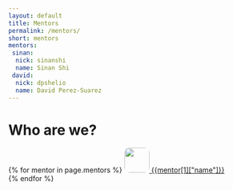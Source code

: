 ```yaml
---
layout: default
title: Mentors
permalink: /mentors/
short: mentors
mentors:
 sinan:
  nick: sinanshi
  name: Sinan Shi
 david:
  nick: dpshelio
  name: David Perez-Suarez
---
```

# Who are we?

{% for mentor in page.mentors %}
<a href="http://github.com/{{mentor[1]['nick']}}"><img style="border-radius:10px; width:50px" src="http://github.com/{{mentor[1]['nick']}}.png?size=50"> {{mentor[1]["name"]}} </a> <br>
{% endfor %}
